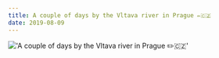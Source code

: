 ```yaml
---
title: A couple of days by the Vltava river in Prague ✏️🇨🇿
date: 2019-08-09
---
```


!['A couple of days by the Vltava river in Prague ✏️🇨🇿'](/122AcoupleofdaysbytheVltavariverinPrague------c.jpg)

